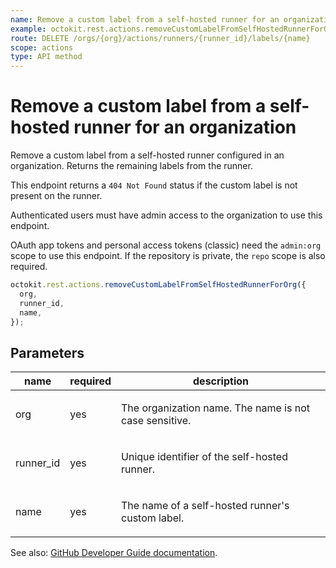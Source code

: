 ```yaml
---
name: Remove a custom label from a self-hosted runner for an organization
example: octokit.rest.actions.removeCustomLabelFromSelfHostedRunnerForOrg({ org, runner_id, name })
route: DELETE /orgs/{org}/actions/runners/{runner_id}/labels/{name}
scope: actions
type: API method
---
```


# Remove a custom label from a self-hosted runner for an organization

Remove a custom label from a self-hosted runner configured
in an organization. Returns the remaining labels from the runner.

This endpoint returns a `404 Not Found` status if the custom label is not
present on the runner.

Authenticated users must have admin access to the organization to use this endpoint.

OAuth app tokens and personal access tokens (classic) need the `admin:org` scope to use this endpoint. If the repository is private, the `repo` scope is also required.

```js
octokit.rest.actions.removeCustomLabelFromSelfHostedRunnerForOrg({
  org,
  runner_id,
  name,
});
```

## Parameters

<table>
  <thead>
    <tr>
      <th>name</th>
      <th>required</th>
      <th>description</th>
    </tr>
  </thead>
  <tbody>
    <tr><td>org</td><td>yes</td><td>

The organization name. The name is not case sensitive.

</td></tr>
<tr><td>runner_id</td><td>yes</td><td>

Unique identifier of the self-hosted runner.

</td></tr>
<tr><td>name</td><td>yes</td><td>

The name of a self-hosted runner's custom label.

</td></tr>
  </tbody>
</table>

See also: [GitHub Developer Guide documentation](https://docs.github.com/rest/actions/self-hosted-runners#remove-a-custom-label-from-a-self-hosted-runner-for-an-organization).
